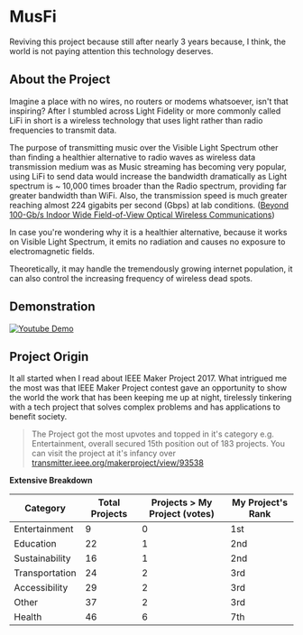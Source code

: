 # MusFi

Reviving this project because still after nearly 3 years because, I think, the world is not paying attention this technology deserves.

## About the Project

Imagine a place with no wires, no routers or modems whatsoever, isn't that inspiring? After I stumbled across Light Fidelity or more commonly called LiFi in short is a wireless technology that uses light rather than radio frequencies to transmit data.

The purpose of transmitting music over the Visible Light Spectrum other than finding a healthier alternative to radio waves as wireless data transmission medium was as Music streaming has becoming very popular, using LiFi to send data would increase the bandwidth dramatically as Light spectrum is ~ 10,000 times broader than the Radio spectrum, providing far greater bandwidth than WiFi. Also, the transmission speed is much greater reaching almost 224 gigabits per second (Gbps) at lab conditions. ([Beyond 100-Gb/s Indoor Wide Field-of-View
Optical Wireless Communications](https://ieeexplore.ieee.org/stamp/stamp.jsp?arnumber=6967750))

In case you're wondering why it is a healthier alternative, because it works on Visible Light Spectrum, it emits no radiation and causes no exposure to electromagnetic fields.

Theoretically, it may handle the tremendously growing internet population, it can also control the increasing frequency of wireless dead spots.

## Demonstration
[![Youtube Demo](https://img.youtube.com/vi/cRLjyrz-uKk/0.jpg)](https://www.youtube.com/watch?v=JOluPk97xYU "0x48piraj's Channel")

## Project Origin

It all started when I read about IEEE Maker Project 2017. What intrigued me the most was that IEEE Maker Project contest gave an opportunity to show the world the work that has been keeping me up at night, tirelessly tinkering with a tech project that solves complex problems and has applications to benefit society.

> The Project got the most upvotes and topped in it's category e.g. Entertainment, overall secured 15th position out of 183 projects. You can visit the project at it's infancy over [transmitter.ieee.org/makerproject/view/93538](https://transmitter.ieee.org/makerproject/view/93538)

**Extensive Breakdown**

| Category | Total Projects | Projects > My Project (votes) | My Project's Rank |
| --- | --- | --- | --- |
| Entertainment | 9 | 0 | 1st |
| Education | 22 | 1 | 2nd |
| Sustainability | 16 | 1 | 2nd |
| Transportation | 24 | 2 | 3rd |
| Accessibility | 29 | 2 | 3rd |
| Other | 37 | 2 | 3rd |
| Health | 46 | 6 | 7th |